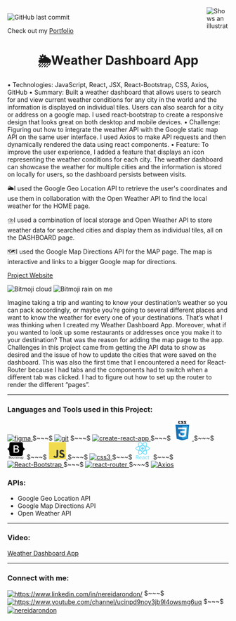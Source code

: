 <picture>
  <source media="(prefers-color-scheme: dark)" srcset="https://user-images.githubusercontent.com/25423296/163456776-7f95b81a-f1ed-45f7-b7ab-8fa810d529fa.png">
  <source media="(prefers-color-scheme: light)" srcset="https://user-images.githubusercontent.com/25423296/163456779-a8556205-d0a5-45e2-ac17-42d089e3c3f8.png">
  <img align='right' alt="Shows an illustrated sun in light mode and a moon with stars in dark mode." src="https://user-images.githubusercontent.com/25423296/163456779-a8556205-d0a5-45e2-ac17-42d089e3c3f8.png" width='50' height='50'>
</picture>


![GitHub last commit](https://img.shields.io/github/last-commit/nereidarondon/Weather?style=for-the-badge)

Check out my [Portfolio](http://NereidaRondon.com)

# <h1 align='center'>🌦️Weather Dashboard App</h1>

•	Technologies: JavaScript, React, JSX, React-Bootstrap, CSS, Axios, GitHub
•	Summary: Built a weather dashboard that allows users to search for and view current weather conditions for any city in the world and the information is displayed on individual tiles. Users can also search for a city or address on a google map. I used react-bootstrap to create a responsive design that looks great on both desktop and mobile devices.
•	Challenge: Figuring out how to integrate the weather API with the Google static map API on the same user interface. I used Axios to make API requests and then dynamically rendered the data using react components. 
•	Feature: To improve the user experience, I added a feature that displays an icon representing the weather conditions for each city. The weather dashboard can showcase the weather for multiple cities and the information is stored on locally for users, so the dashboard persists between visits. 

🌥️I used the Google Geo Location API to retrieve the user's coordinates and use them in collaboration with the Open Weather API to find the local weather for the HOME page.

⛈️I used a combination of local storage and Open Weather API to store weather data for searched cities and display them as individual tiles, all on the DASHBOARD page.

🗺️I used the Google Map Directions API for the MAP page. The map is interactive and links to a bigger Google map for directions. 

[Project Website](https://myweatherdashboard.netlify.app/)


<img src='https://user-images.githubusercontent.com/97356401/196056495-85a520b2-ef0b-4cfa-a7f5-366676115631.png' width='210' height='210' alt='Bitmoji cloud'/>
<img src='https://user-images.githubusercontent.com/97356401/198838672-a7a3fa34-b907-4ab7-96ec-185b8723416f.png' width='200' height='200' alt='Bitmoji rain on me'/>


Imagine taking a trip and wanting to know your destination’s weather so you can pack accordingly, or maybe you’re going to several different places and want to know the weather for every one of your destinations. That’s what I was thinking when I created my Weather Dashboard App. Moreover, what if you wanted to look up some restaurants or addresses once you make it to your destination? That was the reason for adding the map page to the app. Challenges in this project came from getting the API data to show as desired and the issue of how to update the cities that were saved on the dashboard. This was also the first time that I encountered a need for React-Router because I had tabs and the components had to switch when a different tab was clicked. I had to figure out how to set up the router to render the different “pages”. 


-------------------------------------------------


<h3 align="left">Languages and Tools used in this Project:</h3>
<p align="left"> 
<a href="https://www.figma.com/" target="_blank" rel="noreferrer"> <img src="https://www.vectorlogo.zone/logos/figma/figma-icon.svg" alt="figma" width="40" height="40"/> </a>$~~~$
<a href="https://git-scm.com/" target="_blank" rel="noreferrer"> <img src="https://www.vectorlogo.zone/logos/git-scm/git-scm-icon.svg" alt="git" width="40" height="40"/></a> $~~~$
<a href="https://create-react-app.dev/" target="_blank" rel="noreferrer"> <img src="https://create-react-app.dev/img/logo.svg" alt="create-react-app" width="45" height="45"/> </a>$~~~$ 
<a href="https://www.w3schools.com/css/" target="_blank" rel="noreferrer"> <img src="https://raw.githubusercontent.com/devicons/devicon/master/icons/css3/css3-original-wordmark.svg" alt="css3" width="45" height="45"/> </a> $~~~$ 
<a href="https://getbootstrap.com" target="_blank" rel="noreferrer"> <img src="https://raw.githubusercontent.com/devicons/devicon/master/icons/bootstrap/bootstrap-plain-wordmark.svg" alt="bootstrap" width="40" height="40"/></a> $~~~$ 
<a href="https://developer.mozilla.org/en-US/docs/Web/JavaScript" target="_blank" rel="noreferrer"> <img src="https://raw.githubusercontent.com/devicons/devicon/master/icons/javascript/javascript-original.svg" alt="javascript" width="40" height="40"/> </a> $~~~$
<a href="https://reactjs.org/docs/jsx-in-depth.html"> <img src="https://tinyurl.com/5bpva66d" alt="css3" width="40" height="40"/> </a> $~~~$ 
<a href="https://reactjs.org/" target="_blank" rel="noreferrer"> <img src="https://raw.githubusercontent.com/devicons/devicon/master/icons/react/react-original-wordmark.svg" alt="react" width="40" height="40"/></a>  $~~~$ 
<a href="https://react-bootstrap.github.io/" target="_blank" rel="noreferrer"> <img src="https://react-bootstrap.github.io/logo.svg" alt="React-Bootstrap" width="40" height="40"/> </a>$~~~$ 
<a href="https://reactrouter.com/en/main"> <img src="https://user-images.githubusercontent.com/97356401/197912754-907c7c61-eaf9-4912-b979-ba3daf4a434e.svg" alt="react-router" width="45" height="45"/> </a>$~~~$ 
<a href="https://axios-http.com/docs/intro"> <img src="https://axios-http.com/assets/logo.svg" alt="Axios" width="55" height="55"/> </a></p>



### APIs:
- Google Geo Location API
- Google Map Directions API
- Open Weather API

-------------------------------------------------

### Video:

[Weather Dashboard App](https://user-images.githubusercontent.com/97356401/196055500-8988c32a-f2ef-48a2-85c7-d545590214bb.webm)



-------------------------------------------------

<h3 align="left">Connect with me:</h3>
<p align="left">
<a href="https://linkedin.com/in/https://www.linkedin.com/in/nereidarondon/" target="blank"><img align="center" src="https://raw.githubusercontent.com/rahuldkjain/github-profile-readme-generator/master/src/images/icons/Social/linked-in-alt.svg" alt="https://www.linkedin.com/in/nereidarondon/" height="30" width="40" /></a> $~~~$
<a href="https://www.youtube.com/c/https://www.youtube.com/channel/ucinpd9noy3jb9l4owsmg6uq" target="blank"><img align="center" src="https://raw.githubusercontent.com/rahuldkjain/github-profile-readme-generator/master/src/images/icons/Social/youtube.svg" alt="https://www.youtube.com/channel/ucinpd9noy3jb9l4owsmg6uq" height="30" width="40" /></a> $~~~$
<a href="https://www.leetcode.com/nereidarondon" target="blank"><img align="center" src="https://raw.githubusercontent.com/rahuldkjain/github-profile-readme-generator/master/src/images/icons/Social/leet-code.svg" alt="nereidarondon" height="30" width="40" /></a>
</p>
